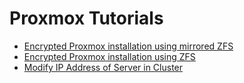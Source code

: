 # Proxmox Tutorials

- [Encrypted Proxmox installation using mirrored ZFS](encrypted-proxmox-installation-using-mirrored-zfs.md)
- [Encrypted Proxmox installation using ZFS](encrypted-proxmox-installation-using-zfs.md)
- [Modify IP Address of Server in Cluster](modify-ip-address-of-server-in-cluster.md)
